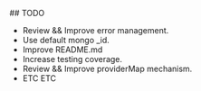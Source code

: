 ## TODO
- Review && Improve error management.
- Use default mongo _id.
- Improve README.md
- Increase testing coverage.
- Review && Improve providerMap mechanism.
- ETC ETC
